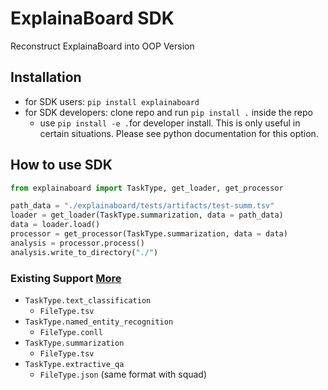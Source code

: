 # ExplainaBoard SDK
Reconstruct ExplainaBoard into OOP Version

## Installation
- for SDK users: `pip install explainaboard`
- for SDK developers: clone repo and run `pip install .` inside the repo 
  - use `pip install -e .`for developer install. This is only useful in certain situations. Please see python documentation for this option.

## How to use SDK

```python
from explainaboard import TaskType, get_loader, get_processor

path_data = "./explainaboard/tests/artifacts/test-summ.tsv"
loader = get_loader(TaskType.summarization, data = path_data)
data = loader.load()
processor = get_processor(TaskType.summarization, data = data)
analysis = processor.process()
analysis.write_to_directory("./")
```

### Existing Support [More](https://github.com/ExpressAI/ExplainaBoard/blob/main/docs/existing_supports.md)
* `TaskType.text_classification`
  * `FileType.tsv`
* `TaskType.named_entity_recognition`
  * `FileType.conll`
* `TaskType.summarization`
  * `FileType.tsv`
* `TaskType.extractive_qa`
  * `FileType.json` (same format with squad)



